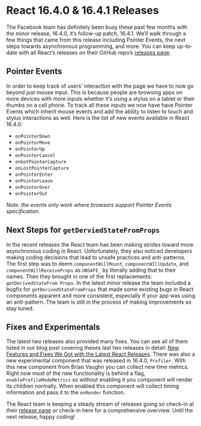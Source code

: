 # React 16.4.0 & 16.4.1 Releases

The Facebook team has definitely been busy these past few months with the minor release, 16.4.0, it’s follow-up patch, 16.4.1. We’ll walk through a few things that came from this release including Pointer Events, the next steps towards asynchronous programming, and more. You can keep up-to-date with all React’s releases on their GitHub repo’s [releases page](https://github.com/facebook/react/releases).

## Pointer Events

In order to keep track of users’ interaction with the page we have to now go beyond just mouse input. This is because people are browsing apps on more devices with more inputs whether it’s using a stylus on a tablet or their thumbs on a cell phone. To track all these inputs we now have have Pointer Events which inherit mouse events and add the ability to listen to touch and stylus interactions as well. Here is the list of new events available in React 16.4.0:

- `onPointerDown`
- `onPointerMove`
- `onPointerUp`
- `onPointerCancel`
- `onGotPointerCapture`
- `onLostPointerCapture`
- `onPointerEnter`
- `onPointerLeave`
- `onPointerOver`
- `onPointerOut`

*Note: the events only work where browsers support Pointer Events specification.*

## Next Steps for `getDerviedStateFromProps`

In the recent releases the React team has been making strides toward more asynchronous coding in React. Unfortunately, they also noticed developers making coding decisions that lead to unsafe practices and anti-patterns. The first step was to deem `componentWillMount`, `componentWIllUpdate`, and `componentWillReceiveProps` as `UNSAFE_` by literally adding that to their names. Then they brought in one of the first replacements: `getDerivedStateFrom Props`. In the latest minor release the team included a bugfix for `getDerivedStateFromProps` that made some existing bugs in React components apparent and more consistent, especially if your app was using an anti-pattern. The team is still in the process of making improvements so stay tuned.

## Fixes and Experimentals
The latest two releases also provided many fixes. You can see all of them listed in our blog post covering theses last two releases in detail: [New Features and Fixes We Got with the Latest React Releases](https://www.telerik.com/blogs/new-features-and-fixes-we-got-with-the-latest-react-releases). There was also a new experimental component that was released in 16.4.0, `Profiler`. With this new component from Brian Vaughn you can collect new time metrics. Right now most of the new functionality is behind a flag, `enableProfileModeMetrics` so without enabling it you component will render its children normally. When enabled this component will collect timing information and pass it to the `onRender` function.

The React team is keeping a steady stream of releases going so check-in at their [release page](https://github.com/facebook/react/releases) or check-in here for a comprehensive overview. Until the next release, happy coding!
